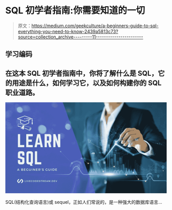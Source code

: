 # SQL 初学者指南:你需要知道的一切

> 原文：<https://medium.com/geekculture/a-beginners-guide-to-sql-everything-you-need-to-know-2439a5813c73?source=collection_archive---------11----------------------->

## 学习编码

## 在这本 SQL 初学者指南中，你将了解什么是 SQL，它的用途是什么，如何学习它，以及如何构建你的 SQL 职业道路。

![](img/1d0e41528726677b3b40d8722bb1d3eb.png)

SQL(结构化查询语言)或 sequel，正如人们常说的，是一种强大的数据库语言…